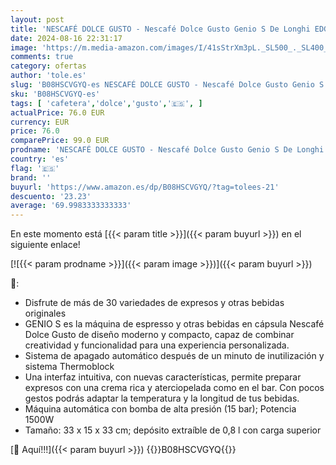```yaml
---
layout: post
title: 'NESCAFÉ DOLCE GUSTO - Nescafé Dolce Gusto Genio S De Longhi EDG225.W - Máquina cafetera automática de cápsulas para café expreso y otras bebidas frías y calientes  0.8 l  color blanco'
date: 2024-08-16 22:31:17
image: 'https://m.media-amazon.com/images/I/41sStrXm3pL._SL500_._SL400_.jpg'
comments: true
category: ofertas
author: 'tole.es'
slug: 'B08HSCVGYQ-es NESCAFÉ DOLCE GUSTO - Nescafé Dolce Gusto Genio S De...'
sku: 'B08HSCVGYQ-es'
tags: [ 'cafetera','dolce','gusto','🇪🇸', ]
actualPrice: 76.0 EUR
currency: EUR
price: 76.0
comparePrice: 99.0 EUR
prodname: 'NESCAFÉ DOLCE GUSTO - Nescafé Dolce Gusto Genio S De Longhi EDG225.W - Máquina cafetera automática de cápsulas para café expreso y otras bebidas frías y calientes  0.8 l  color blanco'
country: 'es'
flag: '🇪🇸'
brand: ''
buyurl: 'https://www.amazon.es/dp/B08HSCVGYQ/?tag=tolees-21'
descuento: '23.23'
average: '69.9983333333333'
---
```


En este momento está [{{< param title >}}]({{< param buyurl >}}) en el siguiente enlace!

[![{{< param prodname >}}]({{< param image >}})]({{< param buyurl >}})

🔎:

- Disfrute de más de 30 variedades de expresos y otras bebidas originales
- GENIO S es la máquina de espresso y otras bebidas en cápsula Nescafé Dolce Gusto de diseño moderno y compacto, capaz de combinar creatividad y funcionalidad para una experiencia personalizada.
- Sistema de apagado automático después de un minuto de inutilización y sistema Thermoblock
- Una interfaz intuitiva, con nuevas características, permite preparar expresos con una crema rica y aterciopelada como en el bar. Con pocos gestos podrás adaptar la temperatura y la longitud de tus bebidas.
- Máquina automática con bomba de alta presión (15 bar); Potencia 1500W
- Tamaño: 33 x 15 x 33 cm; depósito extraíble de 0,8 l con carga superior

[🛒 Aquí!!!]({{< param buyurl >}})
{{<world>}}B08HSCVGYQ{{</world>}}
